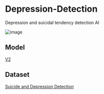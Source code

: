 # Depression-Detection
Depression and suicidal tendency detection AI

![image](https://user-images.githubusercontent.com/62809012/143160035-9c2c26e1-b49e-49aa-91fc-bf9f2b99f286.png)

## Model
[V2](https://drive.google.com/file/d/1KWw97SSLYYATjx22wNX-8kA7qHryyqq2/view?usp=sharing)

## Dataset

[Suicide and Depression Detection](https://www.kaggle.com/nikhileswarkomati/suicide-watch)
